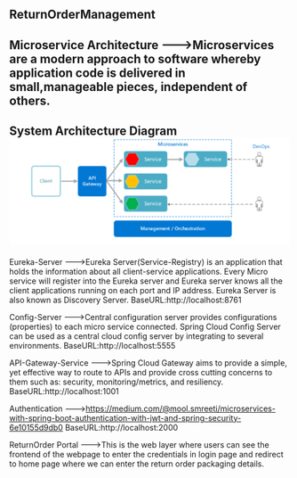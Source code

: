 ReturnOrderManagement
-------------------------------------------------------------------------------------------------------------
Microservice Architecture
--->Microservices are a modern approach to software whereby application code is delivered in small,manageable pieces, independent of others.
-------------------------------------------------------------------------------------------------------------
System Architecture Diagram
<img src="images/ArchitectureDiag.PNG">
-------------------------------------------------------------------------------------------------------------
Eureka-Server
--->Eureka Server(Service-Registry) is an application that holds the information about all client-service applications. Every Micro service will register into the Eureka server and Eureka server knows all the client applications running on each port and IP address. Eureka Server is also known as Discovery Server.
BaseURL:http://localhost:8761

Config-Server
--->Central configuration server provides configurations (properties) to each micro service connected. Spring Cloud Config Server can be used as a central cloud config server by integrating to several environments.
BaseURL:http://localhost:5555

API-Gateway-Service
--->Spring Cloud Gateway aims to provide a simple, yet effective way to route to APIs and provide cross cutting concerns to them such as: security, monitoring/metrics, and resiliency.
BaseURL:http://localhost:1001

Authentication
--->https://medium.com/@mool.smreeti/microservices-with-spring-boot-authentication-with-jwt-and-spring-security-6e10155d9db0
BaseURL:http://localhost:2000

ReturnOrder Portal
--->This is the web layer where users can see the frontend of the webpage to enter the credentials in login page and redirect to home page where we can enter the return order packaging details.









